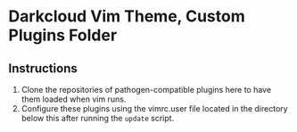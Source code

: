 # Darkcloud Vim Theme, Custom Plugins Folder

## Instructions

1. Clone the repositories of pathogen-compatible plugins here to have them loaded when vim runs.
2. Configure these plugins using the vimrc.user file located in the directory below this after running the `update` script.
